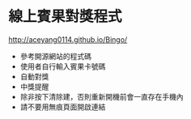 # 線上賓果對獎程式

http://aceyang0114.github.io/Bingo/  

- 參考開源網站的程式碼
- 使用者自行輸入賓果卡號碼
- 自動對獎
- 中獎提醒
- 除非按下清除建，否則重新開機前會一直存在手機內
- 請不要用無痕頁面開啟連結
